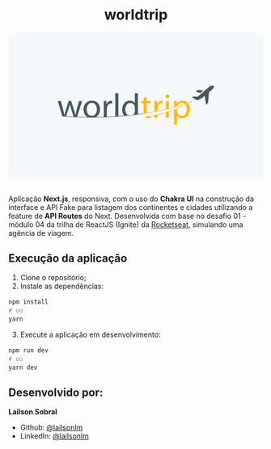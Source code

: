<h1 align="center">
worldtrip
</h1>

<div align="center">
<img src="https://github.com/lailsonlm/worldtrip/blob/main/public/Thumb.png?raw=true" alt="worldtrip capa">
</div>
</br>

Aplicação **Next.js**, responsiva, com o uso do **Chakra UI** na construção da interface e API Fake para listagem dos continentes e cidades utilizando a feature de **API Routes** do Next. Desenvolvida com base no desafio 01 - módulo 04 da trilha de ReactJS (Ignite) da [Rocketseat](https://www.rocketseat.com.br/), simulando uma agência de viagem.

## Execução da aplicação

1. Clone o repositório;
2. Instale as dependências:

```bash
npm install
# ou
yarn
```
3. Execute a aplicação em desenvolvimento:

```bash
npm run dev
# ou
yarn dev
```

## Desenvolvido por:

**Lailson Sobral**

- Github: [@lailsonlm](https://github.com/lailsonlm)
- LinkedIn: [@lailsonlm](https://linkedin.com/in/lailsonsobral)